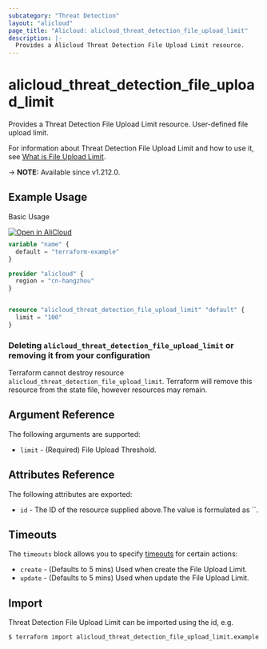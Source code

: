 ```yaml
---
subcategory: "Threat Detection"
layout: "alicloud"
page_title: "Alicloud: alicloud_threat_detection_file_upload_limit"
description: |-
  Provides a Alicloud Threat Detection File Upload Limit resource.
---
```


# alicloud_threat_detection_file_upload_limit

Provides a Threat Detection File Upload Limit resource. User-defined file upload limit.

For information about Threat Detection File Upload Limit and how to use it, see [What is File Upload Limit](https://next.api.alibabacloud.com/document/Sas/2018-12-03/GetFileUploadLimit).

-> **NOTE:** Available since v1.212.0.

## Example Usage

Basic Usage

<div style="display: block;margin-bottom: 40px;"><div class="oics-button" style="float: right;position: absolute;margin-bottom: 10px;">
  <a href="https://api.aliyun.com/terraform?resource=alicloud_threat_detection_file_upload_limit&exampleId=28e17fc4-c3be-dc39-4564-8972b39eb12b1438f8d3&activeTab=example&spm=docs.r.threat_detection_file_upload_limit.0.28e17fc4c3&intl_lang=EN_US" target="_blank">
    <img alt="Open in AliCloud" src="https://img.alicdn.com/imgextra/i1/O1CN01hjjqXv1uYUlY56FyX_!!6000000006049-55-tps-254-36.svg" style="max-height: 44px; max-width: 100%;">
  </a>
</div></div>

```terraform
variable "name" {
  default = "terraform-example"
}

provider "alicloud" {
  region = "cn-hangzhou"
}


resource "alicloud_threat_detection_file_upload_limit" "default" {
  limit = "100"
}
```

### Deleting `alicloud_threat_detection_file_upload_limit` or removing it from your configuration

Terraform cannot destroy resource `alicloud_threat_detection_file_upload_limit`. Terraform will remove this resource from the state file, however resources may remain.

## Argument Reference

The following arguments are supported:
* `limit` - (Required) File Upload Threshold.

## Attributes Reference

The following attributes are exported:
* `id` - The ID of the resource supplied above.The value is formulated as ``.

## Timeouts

The `timeouts` block allows you to specify [timeouts](https://developer.hashicorp.com/terraform/language/resources/syntax#operation-timeouts) for certain actions:
* `create` - (Defaults to 5 mins) Used when create the File Upload Limit.
* `update` - (Defaults to 5 mins) Used when update the File Upload Limit.

## Import

Threat Detection File Upload Limit can be imported using the id, e.g.

```shell
$ terraform import alicloud_threat_detection_file_upload_limit.example 
```
